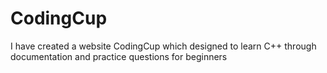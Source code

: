 # CodingCup
I have created a website CodingCup which designed to learn C++ through documentation and practice questions for beginners
